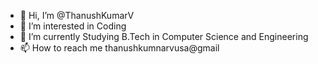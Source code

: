 - 👋 Hi, I’m @ThanushKumarV
- 👀 I’m interested in Coding
- 🌱 I’m currently Studying B.Tech in Computer Science and Engineering 
- 📫 How to reach me thanushkumnarvusa@gmail

<!---
ThanushKumarV/ThanushKumarV is a ✨ special ✨ repository because its `README.md` (this file) appears on your GitHub profile.
You can click the Preview link to take a look at your changes.
--->
